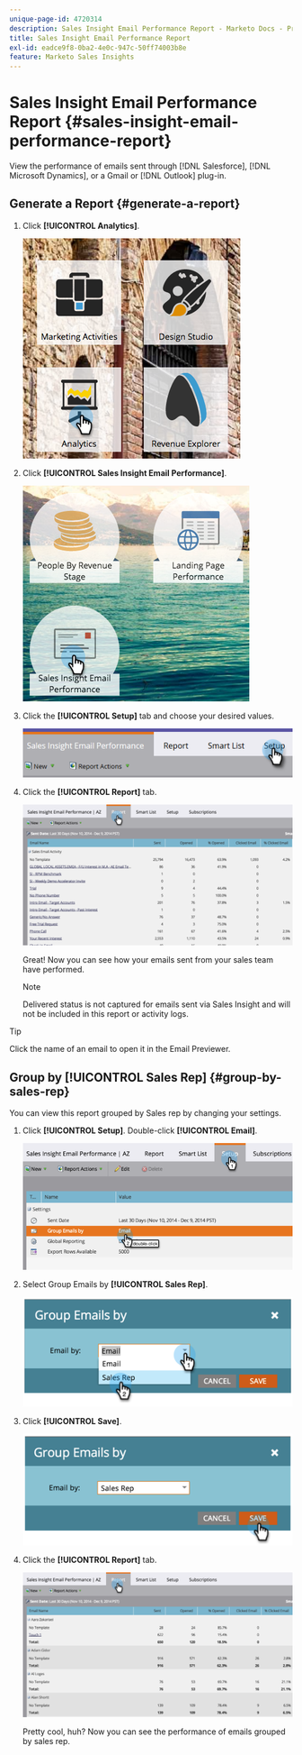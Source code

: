 ```yaml
---
unique-page-id: 4720314
description: Sales Insight Email Performance Report - Marketo Docs - Product Documentation
title: Sales Insight Email Performance Report
exl-id: eadce9f8-0ba2-4e0c-947c-50ff74003b8e
feature: Marketo Sales Insights
---
```

# Sales Insight Email Performance Report {#sales-insight-email-performance-report}

View the performance of emails sent through [!DNL Salesforce], [!DNL Microsoft Dynamics], or a Gmail or [!DNL Outlook] plug-in.

## Generate a Report {#generate-a-report}

1. Click **[!UICONTROL Analytics]**.

   ![](assets/mainnav-analyticshand-small.png)

1. Click **[!UICONTROL Sales Insight Email Performance]**.

   ![](assets/analytics-salesemailreporthand.png)

1. Click the **[!UICONTROL Setup]** tab and choose your desired values.

   ![](assets/three.png)

1. Click the **[!UICONTROL Report]** tab.

   ![](assets/image2014-12-9-12-3a5-3a35.png)

   Great! Now you can see how your emails sent from your sales team have performed.

   >[!NOTE]
   >
   >Delivered status is not captured for emails sent via Sales Insight and will not be included in this report or activity logs.

>[!TIP]
>
>Click the name of an email to open it in the Email Previewer.

## Group by [!UICONTROL Sales Rep] {#group-by-sales-rep}

You can view this report grouped by Sales rep by changing your settings.

1. Click **[!UICONTROL Setup]**. Double-click **[!UICONTROL Email]**.

   ![](assets/image2014-12-9-12-3a12-3a19.png)

1. Select Group Emails by **[!UICONTROL Sales Rep]**.

   ![](assets/image2014-12-9-12-3a16-3a42.png)

1. Click **[!UICONTROL Save]**.

   ![](assets/image2014-12-9-12-3a17-3a39.png)

1. Click the **[!UICONTROL Report]** tab.

   ![](assets/image2014-12-9-12-3a19-3a7.png)

   Pretty cool, huh? Now you can see the performance of emails grouped by sales rep.
